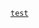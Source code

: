 [](./test)
<a href="./test"></a>
[](./test.MD)
[](/test.md)
<a href="./test.md"></a>
<a href="/test.md"></a>
[](./a/test.md)
[](/a/test.md)
<a href="./a/test.md"></a>
<a href="/a/test.md"></a>
[](./test.md#header)
[](./a/test.md#header)
<a href="./test.md#header"></a>
<a href="./a/test.md#header"></a>
[](/test.md#header)
[](/a/test.md#header)
<a href="/test.md#header"></a>
<a href="/a/test.md#header"></a>
[](/a/test.md?a=1&b=2#header)
<a href="/a/test.md?a=1&b=2#header"></a>
[`test`](/test)